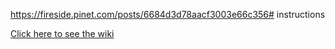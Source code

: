 https://fireside.pinet.com/posts/6684d3d78aacf3003e66c356# instructions

[Click here to see the wiki](https://github.com/pi-node/instructions/wiki)
